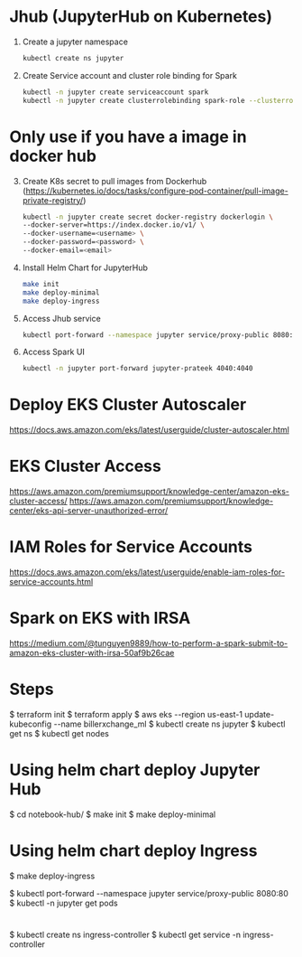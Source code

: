 # Jhub (JupyterHub on Kubernetes)

1. Create a jupyter namespace

    ```bash
    kubectl create ns jupyter
    ```
    
2. Create Service account and cluster role binding for Spark

    ```bash
    kubectl -n jupyter create serviceaccount spark
    kubectl -n jupyter create clusterrolebinding spark-role --clusterrole=edit --serviceaccount=jupyter:spark
    ```
# Only use if you have a image in docker hub
3. Create K8s secret to pull images from Dockerhub (https://kubernetes.io/docs/tasks/configure-pod-container/pull-image-private-registry/)

    ```bash
    kubectl -n jupyter create secret docker-registry dockerlogin \
    --docker-server=https://index.docker.io/v1/ \
    --docker-username=<username> \
    --docker-password=<password> \
    --docker-email=<email>
    ```

4. Install Helm Chart for JupyterHub

    ```bash
    make init
    make deploy-minimal
    make deploy-ingress
    ```

5. Access Jhub service

    ```bash
    kubectl port-forward --namespace jupyter service/proxy-public 8080:80
    ```

6. Access Spark UI 

    ```bash
    kubectl -n jupyter port-forward jupyter-prateek 4040:4040
    ```

# Deploy EKS Cluster Autoscaler 

https://docs.aws.amazon.com/eks/latest/userguide/cluster-autoscaler.html

# EKS Cluster Access 

https://aws.amazon.com/premiumsupport/knowledge-center/amazon-eks-cluster-access/
https://aws.amazon.com/premiumsupport/knowledge-center/eks-api-server-unauthorized-error/

# IAM Roles for Service Accounts 

https://docs.aws.amazon.com/eks/latest/userguide/enable-iam-roles-for-service-accounts.html

# Spark on EKS with IRSA 

https://medium.com/@tunguyen9889/how-to-perform-a-spark-submit-to-amazon-eks-cluster-with-irsa-50af9b26cae

# Steps
$ terraform init
$ terraform apply
$ aws eks --region us-east-1 update-kubeconfig --name billerxchange_ml
$ kubectl create ns jupyter
$ kubectl get ns
$ kubectl get nodes

# Using helm chart deploy Jupyter Hub
$ cd notebook-hub/
$ make init
$ make deploy-minimal
# Using helm chart deploy Ingress
$ make deploy-ingress

$ kubectl port-forward --namespace jupyter service/proxy-public 8080:80
$ kubectl -n jupyter get pods

# 
$ kubectl create ns ingress-controller
$ kubectl get service -n ingress-controller
